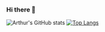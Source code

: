 ### Hi there 👋

<!--
**arthurgomes1k/arthurgomes1k** is a ✨ _special_ ✨ repository because its `README.md` (this file) appears on your GitHub profile.

Here are some ideas to get you started:

- 🔭 I’m currently working on ...
- 🌱 I’m currently learning ...
- 👯 I’m looking to collaborate on ...
- 🤔 I’m looking for help with ...
- 💬 Ask me about ...
- 📫 How to reach me: ...
- 😄 Pronouns: ...
- ⚡ Fun fact: ...
-->
![Arthur's GitHub stats](https://github-readme-stats.vercel.app/api?username=arthurgomes1k&show_icons=true&theme=radical)
[![Top Langs](https://github-readme-stats.vercel.app/api/top-langs/?username=arthurgomes1k&layout=compact)](https://github.com/arthurgomes1k)
